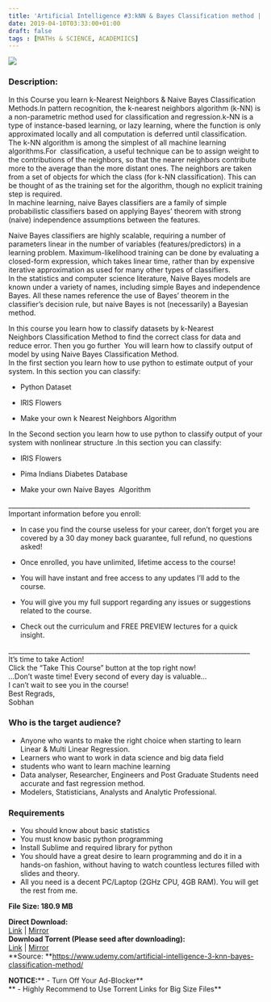 ```yaml
---
title: 'Artificial Intelligence #3:kNN & Bayes Classification method | [ 94.99 $ Course For Free ]'
date: 2019-04-10T03:33:00+01:00
draft: false
tags : [MATHs & SCIENCE, ACADEMIICS]
---
```


[![](https://1.bp.blogspot.com/-5aCiChTin7c/XK1VVWNyVrI/AAAAAAAABxg/kk0CnFKAvQAWmKrxLNlSjCiiB9ugIZVrwCLcBGAs/s640/Artificial-Intelligence.jpg)](https://1.bp.blogspot.com/-5aCiChTin7c/XK1VVWNyVrI/AAAAAAAABxg/kk0CnFKAvQAWmKrxLNlSjCiiB9ugIZVrwCLcBGAs/s1600/Artificial-Intelligence.jpg)

  

### Description:

In this Course you learn k-Nearest Neighbors & Naive Bayes Classification Methods.In pattern recognition, the k-nearest neighbors algorithm (k-NN) is a non-parametric method used for classification and regression.k-NN is a type of instance-based learning, or lazy learning, where the function is only approximated locally and all computation is deferred until classification. The k-NN algorithm is among the simplest of all machine learning algorithms.For  classification, a useful technique can be to assign weight to the contributions of the neighbors, so that the nearer neighbors contribute more to the average than the more distant ones. The neighbors are taken from a set of objects for which the class (for k-NN classification). This can be thought of as the training set for the algorithm, though no explicit training step is required.  
In machine learning, naive Bayes classifiers are a family of simple probabilistic classifiers based on applying Bayes’ theorem with strong (naive) independence assumptions between the features.  

Naive Bayes classifiers are highly scalable, requiring a number of parameters linear in the number of variables (features/predictors) in a learning problem. Maximum-likelihood training can be done by evaluating a closed-form expression, which takes linear time, rather than by expensive iterative approximation as used for many other types of classifiers.  
In the statistics and computer science literature, Naive Bayes models are known under a variety of names, including simple Bayes and independence Bayes. All these names reference the use of Bayes’ theorem in the classifier’s decision rule, but naive Bayes is not (necessarily) a Bayesian method.  

In this course you learn how to classify datasets by k-Nearest Neighbors Classification Method to find the correct class for data and reduce error. Then you go further  You will learn how to classify output of model by using Naive Bayes Classification Method.  
In the first section you learn how to use python to estimate output of your system. In this section you can classify:  

*   Python Dataset

*   IRIS Flowers

*   Make your own k Nearest Neighbors Algorithm

In the Second section you learn how to use python to classify output of your system with nonlinear structure .In this section you can classify:  

*   IRIS Flowers

*   Pima Indians Diabetes Database

*   Make your own Naive Bayes  Algorithm

\_\_\_\_\_\_\_\_\_\_\_\_\_\_\_\_\_\_\_\_\_\_\_\_\_\_\_\_\_\_\_\_\_\_\_\_\_\_\_\_\_\_\_\_\_\_\_\_\_\_\_\_\_\_\_\_\_\_\_\_\_\_\_\_\_\_\_\_\_\_\_\_\_\_\_  
Important information before you enroll:  

*   In case you find the course useless for your career, don’t forget you are covered by a 30 day money back guarantee, full refund, no questions asked!

*   Once enrolled, you have unlimited, lifetime access to the course!

*   You will have instant and free access to any updates I’ll add to the course.

*   You will give you my full support regarding any issues or suggestions related to the course.

*   Check out the curriculum and FREE PREVIEW lectures for a quick insight.

\_\_\_\_\_\_\_\_\_\_\_\_\_\_\_\_\_\_\_\_\_\_\_\_\_\_\_\_\_\_\_\_\_\_\_\_\_\_\_\_\_\_\_\_\_\_\_\_\_\_\_\_\_\_\_\_\_\_\_\_\_\_\_\_\_\_\_\_\_\_\_\_\_\_\_  
It’s time to take Action!  
Click the “Take This Course” button at the top right now!  
…Don’t waste time! Every second of every day is valuable…  
I can’t wait to see you in the course!  
Best Regrads,  
Sobhan  

### Who is the target audience?

*   Anyone who wants to make the right choice when starting to learn Linear & Multi Linear Regression.
*   Learners who want to work in data science and big data field
*   students who want to learn machine learning
*   Data analyser, Researcher, Engineers and Post Graduate Students need accurate and fast regression method.
*   Modelers, Statisticians, Analysts and Analytic Professional.

### Requirements

*   You should know about basic statistics
*   You must know basic python programming
*   Install Sublime and required library for python
*   You should have a great desire to learn programming and do it in a hands-on fashion, without having to watch countless lectures filled with slides and theory.
*   All you need is a decent PC/Laptop (2GHz CPU, 4GB RAM). You will get the rest from me.

**File Size: 180.9 MB**

**Direct Download:**  
[Link](http://oko.sh/ArtificialIntelligencelink1) | [Mirror](http://oko.sh/ArtificialIntelligencelink2)  
**Download Torrent (Please seed after downloading):**  
[Link](http://oko.sh/ArtificialIntelligencetorrent1) | [Mirror](http://oko.sh/ArtificialIntelligencetorrent2)  
**Source: **https://www.udemy.com/artificial-intelligence-3-knn-bayes-classification-method/  

**NOTICE:**** - Turn Off Your Ad-Blocker**  
** - Highly Recommend to Use Torrent Links for Big Size Files**